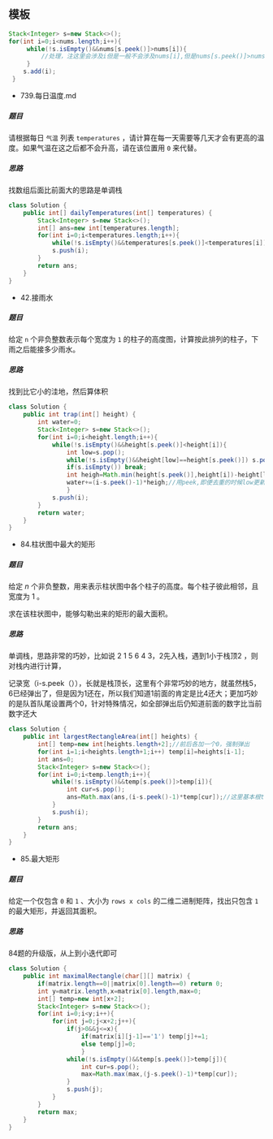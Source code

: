 ## 模板
```java
Stack<Integer> s=new Stack<>(); 
for(int i=0;i<nums.length;i++){
     while(!s.isEmpty()&&nums[s.peek()]>nums[i]){
         //处理，注这里会涉及i但是一般不会涉及nums[i],但是nums[s.peek()]>nums[i]会无形中加了约束
     }
    s.add(i);
 }
```
* 739.每日温度.md
##### 题目

请根据每日 `气温` 列表 `temperatures` ，请计算在每一天需要等几天才会有更高的温度。如果气温在这之后都不会升高，请在该位置用 `0` 来代替。

##### 思路

找数组后面比前面大的思路是单调栈

```java
class Solution {
    public int[] dailyTemperatures(int[] temperatures) {
        Stack<Integer> s=new Stack<>();
        int[] ans=new int[temperatures.length];
        for(int i=0;i<temperatures.length;i++){
            while(!s.isEmpty()&&temperatures[s.peek()]<temperatures[i]) ans[s.peek()]=i-s.pop();;
            s.push(i);
        }
        return ans;
    }
}
```

* 42.接雨水
##### 题目
给定 `n` 个非负整数表示每个宽度为 `1` 的柱子的高度图，计算按此排列的柱子，下雨之后能接多少雨水。
##### 思路
找到比它小的洼地，然后算体积
```java
class Solution {
    public int trap(int[] height) {
        int water=0;
        Stack<Integer> s=new Stack<>();
        for(int i=0;i<height.length;i++){
            while(!s.isEmpty()&&height[s.peek()]<height[i]){
                int low=s.pop();
                while(!s.isEmpty()&&height[low]==height[s.peek()]) s.pop();//去除相同高度的底部
                if(s.isEmpty()) break;
                int heigh=Math.min(height[s.peek()],height[i])-height[low];
                water+=(i-s.peek()-1)*heigh;//用peek,即便去重的时候low更新了用low不知道为什么会错
                }
            s.push(i);
        }
        return water;
    }
}
```
* 84.柱状图中最大的矩形
##### 题目

给定 *n* 个非负整数，用来表示柱状图中各个柱子的高度。每个柱子彼此相邻，且宽度为 1 。

求在该柱状图中，能够勾勒出来的矩形的最大面积。

##### 思路

单调栈，思路非常的巧妙，比如说 2 1 5 6 4 3，2先入栈，遇到1小于栈顶2 ，则对栈内进行计算，

记录宽（i-s.peek（）），长就是栈顶长，这里有个非常巧妙的地方，就虽然栈5，6已经弹出了，但是因为1还在，所以我们知道1前面的肯定是比4还大；更加巧妙的是队首队尾设置两个0，针对特殊情况，如全部弹出后仍知道前面的数字比当前数字还大

```java
class Solution {
    public int largestRectangleArea(int[] heights) {
        int[] temp=new int[heights.length+2];//前后各加一个0，强制弹出
        for(int i=1;i<heights.length+1;i++) temp[i]=heights[i-1];
        int ans=0;
        Stack<Integer> s=new Stack<>();
        for(int i=0;i<temp.length;i++){
            while(!s.isEmpty()&&temp[s.peek()]>temp[i]){
                int cur=s.pop();
                ans=Math.max(ans,(i-s.peek()-1)*temp[cur]);//这里基本根temp[i]没有关系，说明当前的长度不计入计算，这点很神奇
            }
            s.push(i);
        }
        return ans;
    }
}
```
* 85.最大矩形

##### 题目

给定一个仅包含 `0` 和 `1` 、大小为 `rows x cols` 的二维二进制矩阵，找出只包含 `1` 的最大矩形，并返回其面积。

##### 思路

84题的升级版，从上到小迭代即可

```java
class Solution {
    public int maximalRectangle(char[][] matrix) {
        if(matrix.length==0||matrix[0].length==0) return 0;
        int y=matrix.length,x=matrix[0].length,max=0;
        int[] temp=new int[x+2];
        Stack<Integer> s=new Stack<>();
        for(int i=0;i<y;i++){
            for(int j=0;j<x+2;j++){
                if(j>0&&j<=x){
                    if(matrix[i][j-1]=='1') temp[j]+=1;
                    else temp[j]=0;
                    }
                while(!s.isEmpty()&&temp[s.peek()]>temp[j]){
                    int cur=s.pop();
                    max=Math.max(max,(j-s.peek()-1)*temp[cur]);
                }
                s.push(j);
            }
        }
        return max;
    }
}
```



